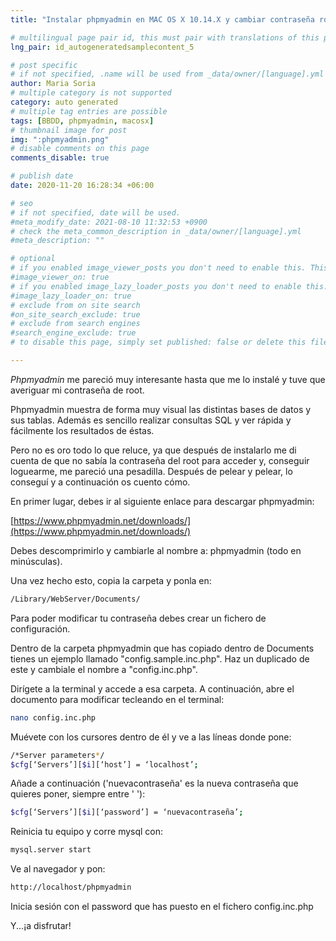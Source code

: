 ```yaml
---
title: "Instalar phpmyadmin en MAC OS X 10.14.X y cambiar contraseña root"

# multilingual page pair id, this must pair with translations of this page. (This name must be unique)
lng_pair: id_autogeneratedsamplecontent_5

# post specific
# if not specified, .name will be used from _data/owner/[language].yml
author: Maria Soria
# multiple category is not supported
category: auto generated
# multiple tag entries are possible
tags: [BBDD, phpmyadmin, macosx]
# thumbnail image for post
img: ":phpmyadmin.png"
# disable comments on this page
comments_disable: true

# publish date
date: 2020-11-20 16:28:34 +06:00

# seo
# if not specified, date will be used.
#meta_modify_date: 2021-08-10 11:32:53 +0900
# check the meta_common_description in _data/owner/[language].yml
#meta_description: ""

# optional
# if you enabled image_viewer_posts you don't need to enable this. This is only if image_viewer_posts = false
#image_viewer_on: true
# if you enabled image_lazy_loader_posts you don't need to enable this. This is only if image_lazy_loader_posts = false
#image_lazy_loader_on: true
# exclude from on site search
#on_site_search_exclude: true
# exclude from search engines
#search_engine_exclude: true
# to disable this page, simply set published: false or delete this file

---
```


*Phpmyadmin* me pareció muy interesante hasta que me lo instalé y tuve que averiguar mi contraseña de root.

Phpmyadmin muestra de forma muy visual las distintas bases de datos y sus tablas. Además es sencillo realizar
consultas SQL y ver rápida y fácilmente los resultados de éstas.

Pero no es oro todo lo que reluce, ya que después de instalarlo me di cuenta de que no sabía la contraseña del root
para acceder y, conseguir loguearme, me pareció una pesadilla.
Después de pelear y pelear, lo conseguí y a continuación os cuento cómo.

En primer lugar, debes ir al siguiente enlace para descargar phpmyadmin:

[https://www.phpmyadmin.net/downloads/](https://www.phpmyadmin.net/downloads/)

Debes descomprimirlo y cambiarle al nombre a: phpmyadmin (todo en minúsculas).

Una vez hecho esto, copia la carpeta y ponla en:

```bash
/Library/WebServer/Documents/
```

Para poder modificar tu contraseña debes crear un fichero de configuración.

Dentro de la carpeta phpmyadmin que has copiado dentro de Documents tienes un ejemplo llamado "config.sample.inc.php". Haz un duplicado de este y cambiale el nombre a "config.inc.php".

Dirígete a la terminal y accede a esa carpeta. A continuación, abre el documento para modificar tecleando en el terminal:

```bash
nano config.inc.php
```

Muévete con los cursores dentro de él y ve a las líneas donde pone:

```bash
/*Server parameters*/
$cfg[‘Servers’][$i][‘host’] = ‘localhost’;
```

Añade a continuación ('nuevacontraseña' es la nueva contraseña que quieres poner, siempre entre ' '):

```bash
$cfg[‘Servers’][$i][‘password’] = ‘nuevacontraseña’;
```

Reinicia tu equipo y corre mysql con:

```bash
mysql.server start
```

Ve al navegador y pon:

```bash
http://localhost/phpmyadmin
```

Inicia sesión con el password que has puesto en el fichero config.inc.php

Y...¡a disfrutar!
